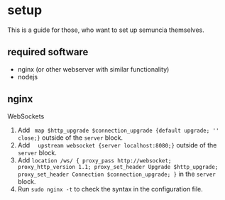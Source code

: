 # setup
This is a guide for those, who want to set up semuncia themselves.

## required software
* nginx (or other webserver with similar functionality)
* nodejs

## nginx
WebSockets
1. Add ` map $http_upgrade $connection_upgrade {default upgrade;
'' close;}` outside of the `server` block.
2. Add `  upstream websocket {server localhost:8080;}` outside of the
`server` block.
3. Add `location /ws/ {
	proxy_pass http://websocket;
	proxy_http_version 1.1;
	proxy_set_header Upgrade $http_upgrade;
	proxy_set_header Connection $connection_upgrade;
}` in the `server`
block.
4. Run `sudo nginx -t` to check the syntax in the configuration file.
